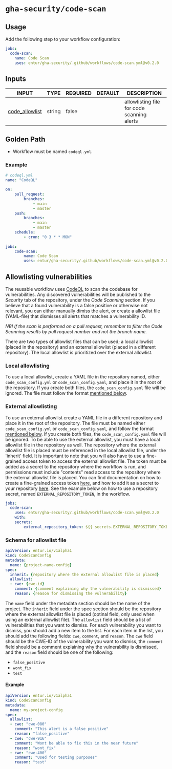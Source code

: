 # `gha-security/code-scan`

## Usage

Add the following step to your workflow configuration:

```yml
jobs:
  code-scan:
    name: Code Scan
    uses: entur/gha-security/.github/workflows/code-scan.yml@v0.2.0
```

## Inputs

<!-- AUTO-DOC-INPUT:START - Do not remove or modify this section -->

|                                           INPUT                                           |  TYPE  | REQUIRED | DEFAULT |                   DESCRIPTION                   |
|-------------------------------------------------------------------------------------------|--------|----------|---------|-------------------------------------------------|
| <a name="input_code_allowlist"></a>[code_allowlist](#input_code_allowlist) | string |  false   |         | allowlisting file for code scanning <br>alerts  |

<!-- AUTO-DOC-INPUT:END -->

## Golden Path

- Workflow must be named `codeql.yml`.

### Example

```yaml
# codeql.yml
name: "CodeQL"

on:
    pull_request:
        branches:
            - main
            - master
    push:
        branches:
            - main
            - master
    schedule:
        - cron: "0 3 * * MON"
  
jobs:
    code-scan:
        name: Code Scan
        uses: entur/gha-security/.github/workflows/code-scan.yml@v0.2.0
```

## Allowlisting vulnerabilities
The reusable workflow uses [CodeQL](https://codeql.github.com/) to scan the codebase for vulnerabilities. Any discovered vulnerabilities will be published to the _Security_ tab of the repository, under the _Code Scanning_ section. If you believe that a found vulnerability is a false positive or otherwise not relevant, you can either manually dimiss the alert, or create a allowlist file (YAML-file) that dismisses all alerts that matches a vulnerability ID. 

_NB! If the scan is performed on a pull request, remember to filter the Code Scanning results by pull request number and not the branch name._

There are two types of allowlist files that can be used; a local allowlist (placed in the repository) and an external allowlist (placed in a different repository). The local allowlist is prioritized over the external allowlist.

### Local allowlisting
To use a local allowlist, create a YAML file in the repository named, either `code_scan_config.yml` or `code_scan_config.yaml`, and place it in the root of the repository. If you create both files, the `code_scan_config.yaml` file will be ignored. The file must follow the format [mentioned below](#schema-for-allowlist-file).

### External allowlisting
To use an external allowlist create a YAML file in a different repository and place it in the root of the repository. The file must be named either `code_scan_config.yml` or `code_scan_config.yaml`, and follow the format [mentioned below](#schema-for-allowlist-file). If you create both files, the `code_scan_config.yaml` file will be ignored. To be able to use the external allowlist, you must have a local allowlist file in the repository as well. The repository where the external allowlist file is placed must be referenced in the local allowlist file, under the 'inherit' field. It is important to note that you will also have to use a fine-grained access token to access the external allowlist file. The token must be added as a secret to the repository where the workflow is run, and permissions must include "contents" read access to the repository where the external allowlist file is placed. You can find documentation on how to create a fine-grained access token [here](https://docs.github.com/en/enterprise-cloud@latest/authentication/keeping-your-account-and-data-secure/managing-your-personal-access-tokens#creating-a-fine-grained-personal-access-token), and how to add it as a secret to your repository [here](https://docs.github.com/en/actions/security-guides/using-secrets-in-github-actions#creating-secrets-for-a-repository). See the example below on how to use a repository secret, named `EXTERNAL_REPOSITORY_TOKEN`, in the workflow.
  
```yaml
jobs:
  code-scan:
    uses: entur/gha-security/.github/workflows/code-scan.yml@v0.2.0
    with:
    secrets:
        external_repository_token: ${{ secrets.EXTERNAL_REPOSITORY_TOKEN }}
```

### Schema for allowlist file
```yaml
apiVersion: entur.io/v1alpha1 
kind: CodeScanConfig
metadata:
  name: {project-name-config}
spec:
  inherit: {repository where the external allowlist file is placed}
  allowlist:
  - cwe: {cwe-id}
    comment: {comment explaining why the vulnerability is dismissed}
    reason: {reason for dismissing the vulnerability}
```
The `name` field under the metadata section should be the name of the project. The `inherit` field under the spec section should be the repository where the external allowlist file is placed (optinal field, only used when using an external allowlist file). The `allowlist` field should be a list of vulnerabilities that you want to dismiss. For each vulnerability you want to dismiss, you should add a new item to the list. For each item in the list, you should add the following fields: `cwe`, `comment`, and `reason`. The `cwe` field should be the CWE-ID of the vulnerability you want to dismiss, the `comment` field should be a comment explaining why the vulnerability is dismissed, and the `reason` field should be one of the following:
- `false_positive`
- `wont_fix`
- `test`

#### Example

```yaml
apiVersion: entur.io/v1alpha1
kind: CodeScanConfig
metadata:
  name: my-project-config
spec:
  allowlist:
  - cwe: "cwe-080"
    comment: "This alert is a false positive"
    reason: "false_positive"
  - cwe: "cwe-916"
    comment: "Wont be able to fix this in the near future"
    reason: "wont_fix"
  - cwe: "cwe-400"
    comment: "Used for testing purposes"
    reason: "test"  
```